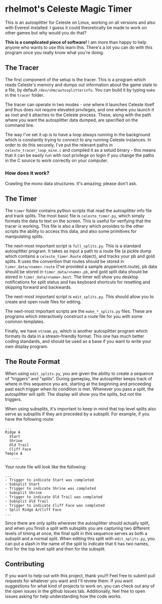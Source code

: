 rhelmot's Celeste Magic Timer
=============================

This is an autosplitter for Celeste on Linux, working on all versions and also with Everest installed. I guess it could theoretically be made to work on other games but why would you do that?

**This is a complicated piece of software!** I am more than happy to help anyone who wants to use this learn this. There's a lot you can do with this program once you really know what you're doing.

The Tracer
----------

The first component of the setup is the tracer. This is a program which reads Celeste's memory and dumps out information about the game state to a file, by default `/dev/shm/autosplitterinfo`. You can build it by typing `make` in the `tracer` folder.

The tracer can operate in two modes - one where it launches Celeste itself and thus does not require elevated privileges, and one where you launch it as root and it attaches to the Celeste process. These, along with the path where you want the autosplitter data dumped, are specified on the command line.

The way I've set it up is to have a loop always running in the background which is constantly trying to connect to any running Celeste instances. In order to do this securely, I've put the relevant paths in `celeste_tracer_loop_mine.c` and compiled it as a setuid binary - this means that it can be easily run with root privilege on login if you change the paths in the C source to work correctly on your computer.

### How does it work?

Crawling the mono data structures. It's amazing; please don't ask.

The Timer
---------

The `timer` folder contains python scripts that read the autosplitter info file and track splits. The most basic file is `celeste_timer.py`, which simply formats the data to text on the screen. This is useful for verifying that the tracer is working. This file is also a library which provides to the other scripts the ability to access this data, and also some primitives for manipulating splits.

The next-most important script is `full_splits.py`. This is a standard autosplitter program. It takes as input a path to a route file (a pickle dump which contains a `celeste_timer.Route` object), and tracks your pb and gold splits. It uses the convention that routes should be stored in `timer_data/<name>.route` (I've provided a sample anypercent.route), pb data should be stored in `timer_data/<name>.pb`, and gold split data should be stored in `timer_data/<name>.best`. The timer will show you desktop notifications for split status and has keyboard shortcuts for resetting and skipping forward and backwards.

The next-most important script is `edit_splits.py`. This should allow you to create and open route files for editing.

The next-most important scripts are the `make_*_splits.py` files. These are programs which interactively construct a route file for you with some common templates.

Finally, we have `stream.py`, which is another autosplitter program which formats its data in a stream-friendly format. This one has much better coding standards, and should be used as a base if you want to write your own display program.

The Route Format
----------------

When using `edit_splits.py`, you are given the ability to create a sequence of "triggers" and "splits". During gameplay, the autosplitter keeps track of where in this sequence you are, starting at the beginning and proceeding past each trigger when its condition is met. Whenever you pass a split, the autosplitter will split. The display will show you the splits, but not the triggers.

When using subsplits, it's important to keep in mind that top level splits also serve as subsplits if they are preceded by a subsplit. For example, if you have the following route:

```
...
Ridge A
  Start
  Shrine
  Old Trail
  Cliff Face
Temple A
   ....
```

Your route file will look like the following:

```
...
- Trigger to indicate Start was completed
- Subsplit Start
- Trigger to indicate Shrine was completed
- Subsplit Shrine
- Trigger to indicate Old Trail was completed
- Subsplit Old Trail
- Trigger to indicate Cliff Face was completed
- Split Ridge A/Cliff Face
...
```

Since there are only splits wherever the autosplitter should actually split, and when you finish a split with subsplits you are capturing two different levels of timing at once, the final split in this sequence serves as both a subsplit and a normal split. When editing this split with `edit_splits.py`, you can put a slash in the name of the split to indicate that it has two names, first for the top level split and then for the subsplit.

Contributing
------------

If you want to help out with this project, thank you!!! Feel free to submit pull requests for whatever you want and I'll review them. If you want suggestions for what kind of projects to work on, you can check out any of the open issues in the github Issues tab. Additionally, feel free to open issues asking for help understanding how the code works.
